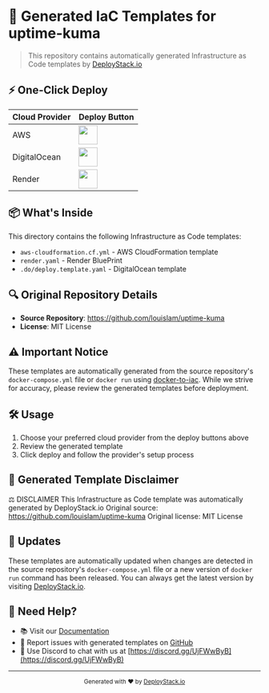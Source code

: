 # 🚀 Generated IaC Templates for uptime-kuma

> This repository contains automatically generated Infrastructure as Code templates by [DeployStack.io](https://deploystack.io/c/louislam-uptime-kuma)

## ⚡ One-Click Deploy

| Cloud Provider | Deploy Button |
|---------------|---------------|
| AWS | <a href="https://deploystack.io/deploy/louislam-uptime-kuma?provider=aws&language=cfn"><img src="https://github.com/htdio-stg/deploy-templates/blob/main/.assets/img/aws.svg" height="38"></a> |
| DigitalOcean | <a href="https://deploystack.io/deploy/louislam-uptime-kuma?provider=do&language=dop"><img src="https://github.com/htdio-stg/deploy-templates/blob/main/.assets/img/do.svg" height="38"></a> |
| Render | <a href="https://deploystack.io/deploy/louislam-uptime-kuma?provider=rnd&language=rnd"><img src="https://github.com/htdio-stg/deploy-templates/blob/main/.assets/img/rnd.svg" height="38"></a> |

## 📦 What's Inside

This directory contains the following Infrastructure as Code templates:

- `aws-cloudformation.cf.yml` - AWS CloudFormation template
- `render.yaml` - Render BluePrint
- `.do/deploy.template.yaml` - DigitalOcean template

## 🔍 Original Repository Details

- **Source Repository**: https://github.com/louislam/uptime-kuma
- **License**: MIT License

## ⚠️ Important Notice

These templates are automatically generated from the source repository's `docker-compose.yml` file or `docker run` using [docker-to-iac](https://github.com/deploystackio/docker-to-iac). While we strive for accuracy, please review the generated templates before deployment.

## 🛠 Usage

1. Choose your preferred cloud provider from the deploy buttons above
2. Review the generated template
3. Click deploy and follow the provider's setup process

## 📝 Generated Template Disclaimer
⚖️ DISCLAIMER
This Infrastructure as Code template was automatically generated by DeployStack.io
Original source: https://github.com/louislam/uptime-kuma
Original license: MIT License

## 🔄 Updates

These templates are automatically updated when changes are detected in the source repository's `docker-compose.yml` file or a new version of `docker run` command has been released. You can always get the latest version by visiting [DeployStack.io](https://deploystack.io).

## 💬 Need Help?

- 📚 Visit our [Documentation](https://deploystack.io/docs)
- 🎯 Report issues with generated templates on [GitHub](https://github.com/deploystackio/docker-to-iac/issues)
- 📧 Use Discord to chat with us at [https://discord.gg/UjFWwByB](https://discord.gg/UjFWwByB)

---

<div align="center">
  <sub>Generated with ❤️ by <a href="https://deploystack.io">DeployStack.io</a></sub>
</div>
